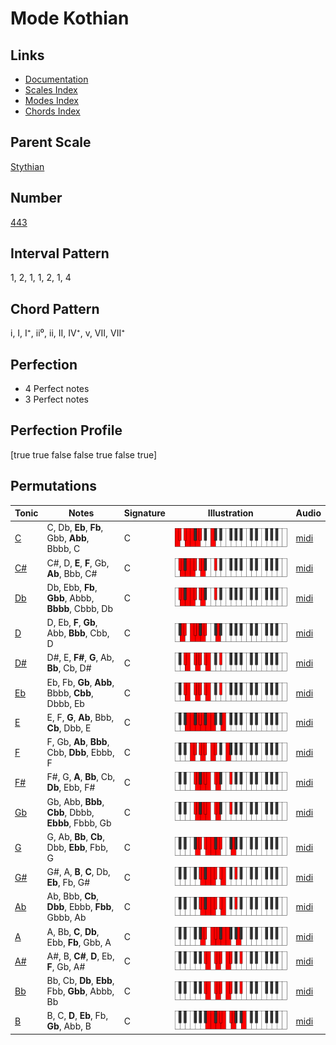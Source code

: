 # Mode Kothian

## Links

- [Documentation](index.md)
- [Scales Index](Scales.md)
- [Modes Index](Modes.md)
- [Chords Index](Chords.md)

## Parent Scale

[Stythian](ScaleStythian.md)

## Number

[443](https://ianring.com/musictheory/scales/443)

## Interval Pattern

1, 2, 1, 1, 2, 1, 4

## Chord Pattern

i, I, I⁺, ii⁰, ii, II, IV⁺, v, VII, VII⁺

## Perfection

- 4 Perfect notes
- 3 Perfect notes

## Perfection Profile

[true true false false true false true]

## Permutations

| Tonic | Notes | Signature | Illustration | Audio |
|-------|-------|-----------|--------------|-------|
| [C](ModeCNaturalKothian.md) | C, Db, **Eb**, **Fb**, Gbb, **Abb**, Bbbb, C | C | ![CNaturalKothian](ModeCNaturalKothian.png) | [midi](https://github.com/edipermadi/music/blob/main/docs/ModeCNaturalKothian.mid?raw=true) |
| [C#](ModeCSharpKothian.md) | C#, D, **E**, **F**, Gb, **Ab**, Bbb, C# | C | ![CSharpKothian](ModeCSharpKothian.png) | [midi](https://github.com/edipermadi/music/blob/main/docs/ModeCSharpKothian.mid?raw=true) |
| [Db](ModeDFlatKothian.md) | Db, Ebb, **Fb**, **Gbb**, Abbb, **Bbbb**, Cbbb, Db | C | ![DFlatKothian](ModeDFlatKothian.png) | [midi](https://github.com/edipermadi/music/blob/main/docs/ModeDFlatKothian.mid?raw=true) |
| [D](ModeDNaturalKothian.md) | D, Eb, **F**, **Gb**, Abb, **Bbb**, Cbb, D | C | ![DNaturalKothian](ModeDNaturalKothian.png) | [midi](https://github.com/edipermadi/music/blob/main/docs/ModeDNaturalKothian.mid?raw=true) |
| [D#](ModeDSharpKothian.md) | D#, E, **F#**, **G**, Ab, **Bb**, Cb, D# | C | ![DSharpKothian](ModeDSharpKothian.png) | [midi](https://github.com/edipermadi/music/blob/main/docs/ModeDSharpKothian.mid?raw=true) |
| [Eb](ModeEFlatKothian.md) | Eb, Fb, **Gb**, **Abb**, Bbbb, **Cbb**, Dbbb, Eb | C | ![EFlatKothian](ModeEFlatKothian.png) | [midi](https://github.com/edipermadi/music/blob/main/docs/ModeEFlatKothian.mid?raw=true) |
| [E](ModeENaturalKothian.md) | E, F, **G**, **Ab**, Bbb, **Cb**, Dbb, E | C | ![ENaturalKothian](ModeENaturalKothian.png) | [midi](https://github.com/edipermadi/music/blob/main/docs/ModeENaturalKothian.mid?raw=true) |
| [F](ModeFNaturalKothian.md) | F, Gb, **Ab**, **Bbb**, Cbb, **Dbb**, Ebbb, F | C | ![FNaturalKothian](ModeFNaturalKothian.png) | [midi](https://github.com/edipermadi/music/blob/main/docs/ModeFNaturalKothian.mid?raw=true) |
| [F#](ModeFSharpKothian.md) | F#, G, **A**, **Bb**, Cb, **Db**, Ebb, F# | C | ![FSharpKothian](ModeFSharpKothian.png) | [midi](https://github.com/edipermadi/music/blob/main/docs/ModeFSharpKothian.mid?raw=true) |
| [Gb](ModeGFlatKothian.md) | Gb, Abb, **Bbb**, **Cbb**, Dbbb, **Ebbb**, Fbbb, Gb | C | ![GFlatKothian](ModeGFlatKothian.png) | [midi](https://github.com/edipermadi/music/blob/main/docs/ModeGFlatKothian.mid?raw=true) |
| [G](ModeGNaturalKothian.md) | G, Ab, **Bb**, **Cb**, Dbb, **Ebb**, Fbb, G | C | ![GNaturalKothian](ModeGNaturalKothian.png) | [midi](https://github.com/edipermadi/music/blob/main/docs/ModeGNaturalKothian.mid?raw=true) |
| [G#](ModeGSharpKothian.md) | G#, A, **B**, **C**, Db, **Eb**, Fb, G# | C | ![GSharpKothian](ModeGSharpKothian.png) | [midi](https://github.com/edipermadi/music/blob/main/docs/ModeGSharpKothian.mid?raw=true) |
| [Ab](ModeAFlatKothian.md) | Ab, Bbb, **Cb**, **Dbb**, Ebbb, **Fbb**, Gbbb, Ab | C | ![AFlatKothian](ModeAFlatKothian.png) | [midi](https://github.com/edipermadi/music/blob/main/docs/ModeAFlatKothian.mid?raw=true) |
| [A](ModeANaturalKothian.md) | A, Bb, **C**, **Db**, Ebb, **Fb**, Gbb, A | C | ![ANaturalKothian](ModeANaturalKothian.png) | [midi](https://github.com/edipermadi/music/blob/main/docs/ModeANaturalKothian.mid?raw=true) |
| [A#](ModeASharpKothian.md) | A#, B, **C#**, **D**, Eb, **F**, Gb, A# | C | ![ASharpKothian](ModeASharpKothian.png) | [midi](https://github.com/edipermadi/music/blob/main/docs/ModeASharpKothian.mid?raw=true) |
| [Bb](ModeBFlatKothian.md) | Bb, Cb, **Db**, **Ebb**, Fbb, **Gbb**, Abbb, Bb | C | ![BFlatKothian](ModeBFlatKothian.png) | [midi](https://github.com/edipermadi/music/blob/main/docs/ModeBFlatKothian.mid?raw=true) |
| [B](ModeBNaturalKothian.md) | B, C, **D**, **Eb**, Fb, **Gb**, Abb, B | C | ![BNaturalKothian](ModeBNaturalKothian.png) | [midi](https://github.com/edipermadi/music/blob/main/docs/ModeBNaturalKothian.mid?raw=true) |
